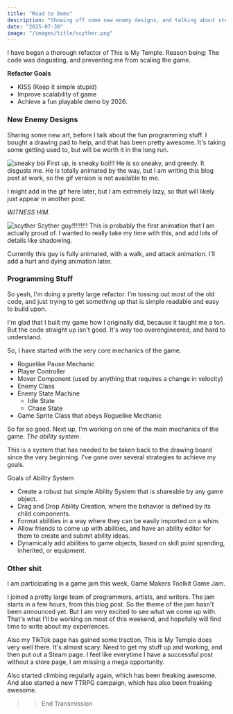 ```yaml
---
title: "Road to Demo"
description: "Showing off some new enemy designs, and talking about steps towards a public demo."
date: "2025-07-30"
image: "/images/title/scyther.png"
---
```


I have began a thorough refactor of This is My Temple. Reason being: The code was disgusting, and preventing me from scaling the game.

**Refactor Goals**
- KISS (Keep it simple stupid)
- Improve scalability of game
- Achieve a fun playable demo by 2026.

### New Enemy Designs
Sharing some new art, before I talk about the fun programming stuff.
I bought a drawing pad to help, and that has been pretty awesome. It's taking some getting used to, but will be worth it in the long run.

![sneaky boi](/images/sneaky-boi.png "sneaky boi")
First up, is sneaky boi!!! He is so sneaky, and greedy.
It disgusts me.
He is totally animated by the way, but I am writing this blog post at work, so the gif version is not available to me.

I might add in the gif here later, but I am extremely lazy, so that will likely just appear in another post.

*WITNESS HIM.*

![scyther](/images/gifs/scyther.gif "scyther guy")
Scyther guy!!!!!!!!! 
This is probably the first animation that I am actually proud of.
I wanted to really take my time with this, and add lots of details like shadowing.

Currently this guy is fully animated, with a walk, and attack animation. I'll add a hurt and dying animation later.

### Programming Stuff
So yeah, I'm doing a pretty large refactor. I'm tossing out most of the old code, and just trying to get something up that is simple
readable and easy to build upon.

I'm glad that I built my game how I originally did, because it taught me a ton. But the code straight up isn't good. It's way too overengineered, and hard to understand.

So, I have started with the very core mechanics of the game.
- Roguelike Pause Mechanic
- Player Controller
- Mover Component (used by anything that requires a change in velocity)
- Enemy Class
- Enemy State Machine
  - Idle State
  - Chase State
- Game Sprite Class that obeys Roguelike Mechanic

So far so good. Next up, I'm working on one of the main mechanics of the game. *The ability system*.

This is a system that has needed to be taken back to the drawing board since the very beginning.
I've gone over several strategies to achieve my goals.

Goals of Ability System
- Create a robust but simple Ability System that is shareable by any game object.
- Drag and Drop Ability Creation, where the behavior is defined by its child components.
- Format abilities in a way where they can be easily imported on a whim.
- Allow friends to come up with abilities, and have an ability editor for them to create and submit ability ideas.
- Dynamically add abilities to game objects, based on skill point spending, inherited, or equipment.

### Other shit
I am participating in a game jam this week, Game Makers Toolkit Game Jam.

I joined a pretty large team of programmers, artists, and writers. The jam starts in a few hours, from this blog post.
So the theme of the jam hasn't been announced yet. But I am very excited to see what we come up with. That's what I'll be working on most of this weekend, and hopefully will find time to write about my experiences.

Also my TikTok page has gained some traction, This is My Temple does very well there. It's almost scary. Need to get my stuff up and working, and then put out a Steam page. I feel like everytime I have a successful post without a store page, I am missing a mega opportunity.

Also started climbing regularly again, which has been freaking awesome. And also started a new TTRPG campaign, which has also been freaking awesome.

>> End Transmission
